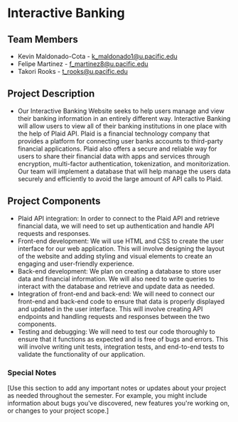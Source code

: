 # Interactive Banking

## Team Members

- Kevin Maldonado-Cota - k_maldonado1@u.pacific.edu
- Felipe Martinez - f_martinez8@u.pacific.edu
- Takori Rooks - t_rooks@u.pacific.edu

## Project Description

- Our Interactive Banking Website seeks to help users manage and view their banking information in an entirely different way. Interactive Banking will allow users to
view all of their banking institutions in one place with the help of Plaid API. Plaid is a financial technology company that provides a platform for connecting user banks accounts to third-party financial applications. Plaid also offers a secure and reliable way for users to share their financial data with apps and services through encryption, multi-factor authentication, tokenization, and monitorization. Our team will implement a database that will help manage the users data securely and efficiently to avoid the large amount of API calls to Plaid.

## Project Components

- Plaid API integration: In order to connect to the Plaid API and retrieve financial data, we will need to set up authentication and handle API requests and responses.
- Front-end development: We will use HTML and CSS to create the user interface for our web application. This will involve designing the layout of the website and adding styling and visual elements to create an engaging and user-friendly experience.
- Back-end development: We plan on creating a database to store user data and financial information. We will also need to write queries to interact with the database and retrieve and update data as needed.
- Integration of front-end and back-end: We will need to connect our front-end and back-end code to ensure that data is properly displayed and updated in the user interface. This will involve creating API endpoints and handling requests and responses between the two components.
- Testing and debugging: We will need to test our code thoroughly to ensure that it functions as expected and is free of bugs and errors. This will involve writing unit tests, integration tests, and end-to-end tests to validate the functionality of our application.


### Special Notes

[Use this section to add any important notes or updates about your project as needed throughout the semester. For example, you might include information about bugs you've discovered, new features you're working on, or changes to your project scope.]
